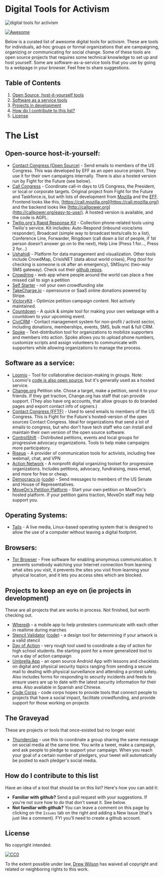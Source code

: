 # Digital Tools for Activism

![digital tools for activism](https://raw.githubusercontent.com/drewrwilson/toolsforactivism/master/digital-tool.jpg "digital tools for activism")

[![Awesome](https://cdn.rawgit.com/sindresorhus/awesome/d7305f38d29fed78fa85652e3a63e154dd8e8829/media/badge.svg)](https://github.com/sindresorhus/awesome)

Below is a curated list of awesome digital tools for activism. These are tools for individuals, ad-hoc groups or formal organizations that are campaigning, organizing or communicating for social change. Some of these tools are open source projects that requires some technical knowledge to set up and host yourself. Some are software-as-a-service tools that you use by going to a webpage in your browser. Feel free to share suggestions.

## Table of Contents

1. [Open Source, host-it-yourself tools](#open-source-host-it-yourself)
2. [Software as a service tools](#software-as-a-service)
3. [Projects in development](#projects-to-keep-an-eye-on-ie-projects-in-development)
4. [How do I contribute to this list?](#how-do-i-contribute-to-this-list)
5. [License](#license)

# The List

## Open-source host-it-yourself:

- [Contact Congress (Open Source)](https://github.com/EFForg/contact-congress) - Send emails to members of the US Congress. This was developed by EFF as an open source project. They use it for their own campaigns internally. There is also a hosted version run by Fight for the Future (see below).
- [Call Congress](https://github.com/fightforthefuture/call-congress) - Coordinate call-in days to US Congress, the President, or local or corporate targets. Original project from Fight for the Future and Taskforce.is, but with lots of development from [Mozilla](https://github.com/mozilla/call-congress) and the [EFF](https://github.com/effOrg/call-congress/tree/refactor/master). Frontend looks like this, [https://call.mozilla.org](https://call.mozilla.org/) and the backend looks like [http://callpower.org](http://callpower.org/easy-to-use/). A hosted version is available, and the code is AGPL.
- [Twilio.org's Rapid Response Kit](https://github.com/Twilio-org/rapid-response-kit) - Collection phone-related tools using Twilio's service. Kit includes: Auto-Respond (inbound voice/sms responder), Broadcast (simple way to broadcast texts/calls to a list), Conference Line, Forwarder, Ringdown (call down a list of people, if 1st person doesn't answer go on to the next), Help Line (Press 1 for..., Press 2 for...)
- [Ushahidi](https://www.ushahidi.com/) - Platform for data management and visualization. Other tools include CrowdMap, CrisisNET (data about world crises), Ping (tool for checking is someone is ok after an emergency), SMSsync (two-way SMS gateway). Check out their [github repos](https://github.com/ushahidi).
- [Crowdring](https://github.com/therules/CrowdRing) - web app where people around the world can place a free missed call to sign a petition
- [Self Starter](https://github.com/lockitron/selfstarter) - roll your own crowdfunding site
- [TakeCharge.io](https://github.com/controlshift/prague-server) - opensource or SaaS online donations powered by Stripe.
- [VictoryKit](http://www.victorykitapp.com) - Optimize petition campaign content. Not actively maintained.
- [Countdown](https://github.com/drewrwilson/countdown) - A quick & simple tool for making your own webpage with a countdown to your upcoming event.
- [CiviCRM](https://civicrm.org/) - Contact management system for non-profit / activist sector, including donations, memberships, events, SMS, bulk mail & full CRM.
- [Spoke](https://github.com/Elizabeth-Warren/Spoke) - Text-distribution tool for organizations to mobilize supporters and members into action. Spoke allows you to upload phone numbers, customize scripts and assign volunteers to communicate with supporters while allowing organizations to manage the process.

## Software as a service:

- [Loomio](https://www.loomio.org/) - Tool for collaborative decision-making in groups. Note: Loomio's [code is also open source](https://github.com/loomio/loomio), but it's generally used as a hosted service.
- [Change.org](https://www.change.org/) Petition site. Chose a target, make a petition, send it to your friends. If they get traction, Change.org has staff that can provide support. (They also have org accounts, that allow groups to do branded pages and export contact info of signers.)
- [Contact Congress (FFTF)](http://congress.fightforthefuture.org/) - Used to send emails to members of the US Congress. This is Fight for the Future's hosted-version of the open sources Contact Congress. Ideal for organizations that send a lot of emails to congress, but who don't have tech staff who can install and maintain their own version of the open source software.
- [ControlShift](https://www.controlshiftlabs.com/) - Distributed petitions, events and local groups for progressive advocacy organizations. Tools to help make campaigns more participatory.
- [Riseup](http://riseup.net/) - A provider of communication tools for activists, including free webmail, chat, and VPN
- [Action Network](https://actionnetwork.org) - A nonprofit digital organizing toolset for progressive organizations. Includes petitions, advocacy, fundraising, mass email, and more for free or cheap.
- [Democracy.io](https://democracy.io) ([code](https://github.com/sinak/democracy.io)) - Send messages to members of the US Senate and House of Representatives.
- [MoveOn's Petition Platform](https://petitions.moveon.org/) - Start your own petition on MoveOn's hosted platform. If your petition gains traction, MoveOn staff may help support you.

## Operating Systems:

- [Tails](https://tails.boum.org/) - A live media, Linux-based operating system that is designed to allow the use of a computer without leaving a digital footprint.

## Browsers:

- [Tor Browser](https://github.com/TheTorProject/gettorbrowser) - Free software for enabling anonymous communication. It prevents somebody watching your Internet connection from learning what sites you visit, it prevents the sites you visit from learning your physical location, and it lets you access sites which are blocked.

## Projects to keep an eye on (ie projects in development)

These are all projects that are works in process. Not finished, but worth checking out.

- [Where@](https://github.com/the-learning-collective/whereat-macroid) - a mobile app to help protesters communicate with each other in realtime during marches
- [Stencil Validator](https://drewrwilson.com/stencilvalidator/) ([code](https://github.com/drewrwilson/stencilvalidator)) - a design tool for determining if your artwork is a valid stencil
- [Day of Action](https://github.com/handsupwalkout/handsupwalkout.github.io) - very rough tool used to coordinate a day of action for high school students. the starting point for a more generalized tool to run a day of action campaign
- [Umbrella App](https://github.com/securityfirst/Umbrella_android) - an open source Android App with lessons and checklists on digital and physical security topics ranging from sending a secure mail to dealing with physical surveillance and attending a protest safely. Also includes forms for responding to security incidents and feeds to ensure users are up to date with the latest security information for their area. Also available in Spanish and Chinese.
- [Code Corps](https://github.com/code-corps) - code corps hopes to provide tools that connect people to projects that have a social impact, facilitate crowdfunding, and provide support for those working on projects

## The Graveyad

These are projects or tools that once-existed but no longer exist

- [Thunderclap](http://thunderclap.it) - use this to coordinate a group sharing the same message on social media at the same time. You write a tweet, make a campaign, and ask people to pledge to support your campaign. When you reach your goal of a certain number of pledgers, your tweet will automatically be posted to each pledger's social media.

## How do I contribute to this list

Have an idea of a tool that should be on this list? Here's how you can add it:

- **Familiar with github?** Send a pull request with your suggestions. If you're not sure how to do that don't sweat it. See below.
- **Not familiar with github?** You can leave a comment on this page by clicking on the `Issues` tab on the right and adding a New Issue (that's just like a comment). FYI you'll need to create a github account.

## License

No copyright intended.

[![CC0](https://i.creativecommons.org/p/zero/1.0/88x31.png)](https://creativecommons.org/publicdomain/zero/1.0/)

To the extent possible under law, [Drew Wilson](https://drewrwilson.com) has waived all copyright and related or neighboring rights to this work.
